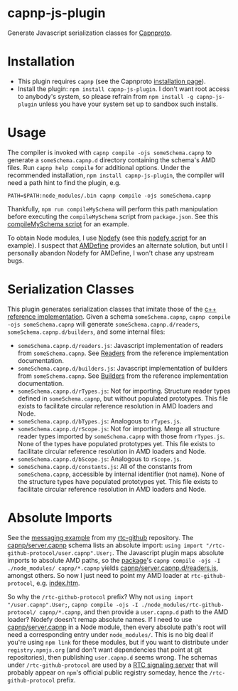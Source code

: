 capnp-js-plugin
===============

Generate Javascript serialization classes for [Capnproto](http://kentonv.github.io/capnproto/index.html).

# Installation
* This plugin requires `capnp` (see the Capnproto [installation page](http://kentonv.github.io/capnproto/install.html)).
* Install the plugin: `npm install capnp-js-plugin`.
  I don't want root access to anybody's system, so please refrain from `npm install -g capnp-js-plugin` unless you have your system set up to sandbox such installs.

# Usage
The compiler is invoked with `capnp compile -ojs someSchema.capnp` to generate a `someSchema.capnp.d` directory containing the schema's AMD files.
Run `capnp help compile` for additional options.
Under the recommended installation, `npm install capnp-js-plugin`, the compiler will need a path hint to find the plugin, e.g.

```
PATH=$PATH:node_modules/.bin capnp compile -ojs someSchema.capnp
```

Thankfully, `npm run compileMySchema` will perform this path manipulation before executing the `compileMySchema` script from `package.json`.
See this [compileMySchema script](https://github.com/popham/rtc-github-protocol/blob/master/package.json#L7) for an example.

To obtain Node modules, I use [Nodefy](https://github.com/millermedeiros/nodefy/) (see this [nodefy script](https://github.com/popham/rtc-github-protocol/blob/master/package.json#L8) for an example).
I suspect that [AMDefine](https://github.com/jrburke/amdefine) provides an alternate solution, but until I personally abandon Nodefy for AMDefine, I won't chase any upstream bugs.

# Serialization Classes
This plugin generates serialization classes that imitate those of the [c++ reference implementation](http://kentonv.github.io/capnproto/cxx.html#types).
Given a schema `someSchema.capnp`, `capnp compile -ojs someSchema.capnp` will generate `someSchema.capnp.d/readers`, `someSchema.capnp.d/builders`, and some internal files:
* `someSchema.capnp.d/readers.js`:
  Javascript implementation of readers from `someSchema.capnp`.
  See [Readers](http://kentonv.github.io/capnproto/cxx.html#structs) from the reference implementation documentation.
* `someSchema.capnp.d/builders.js`:
  Javascript implementation of builders from `someSchema.capnp`.
  See [Builders](http://kentonv.github.io/capnproto/cxx.html#structs) from the reference implementation documentation.
* `someSchema.capnp.d/rTypes.js`:
  Not for importing.
  Structure reader types defined in `someSchema.capnp`, but without populated prototypes.
  This file exists to facilitate circular reference resolution in AMD loaders and Node.
* `someSchema.capnp.d/bTypes.js`: Analogous to `rTypes.js`.
* `someSchema.capnp.d/rScope.js`:
  Not for importing.
  Merge all structure reader types imported by `someSchema.capnp` with those from `rTypes.js`.
  None of the types have populated prototypes yet.
  This file exists to facilitate circular reference resolution in AMD loaders and Node.
* `someSchema.capnp.d/bScope.js`: Analogous to `rScope.js`.
* `someSchema.capnp.d/constants.js`:
  All of the constants from `someSchema.capnp`, accessible by internal identifier (not name).
  None of the structure types have populated prototypes yet.
  This file exists to facilitate circular reference resolution in AMD loaders and Node.

# Absolute Imports
See the [messaging example](https://github.com/popham/rtc-github/tree/gh-pages/example/messages/) from my [rtc-github](https://github.com/popham/rtc-github/) repository.
The [capnp/server.capnp](https://github.com/popham/rtc-github/blob/gh-pages/example/messages/capnp/server.capnp) schema lists an absolute import: `using import "/rtc-github-protocol/user.capnp".User;`.
The Javascript plugin maps absolute imports to absolute AMD paths, so the [package](https://github.com/popham/rtc-github/blob/gh-pages/example/messages/package.json)'s `capnp compile -ojs -I ./node_modules/ capnp/*.capnp` yields [capnp/server.capnp.d/readers.js](https://github.com/popham/rtc-github/blob/gh-pages/example/messages/capnp/server.capnp.d/readers.js#L1), amongst others.
So now I just need to point my AMD loader at `rtc-github-protocol`, e.g. [index.htm](https://github.com/popham/rtc-github/blob/gh-pages/example/messages/index.htm#L17).

So why the `/rtc-github-protocol` prefix?
Why not `using import "/user.capnp".User;`, `capnp compile -ojs -I ./node_modules/rtc-github-protocol/ capnp/*.capnp`, and then provide a `user.capnp.d` path to the AMD loader?
Nodefy doesn't remap absolute names.
If I need to use [capnp/server.capnp](https://github.com/popham/rtc-github/blob/gh-pages/example/messages/capnp/server.capnp) in a Node module, then every absolute path's root will need a corresponding entry under `node_modules/`.
This is no big deal if you're using `npm link` for these modules, but if you want to distribute under `registry.npmjs.org` (and don't want dependencies that point at git repositories), then publishing `user.capnp.d` seems wrong.
The schemas under `/rtc-github-protocol` are used by a [RTC signaling server](https://github.com/popham/rtc-github/blob/master/lib/server.js) that will probably appear on `npm`'s official public registry someday, hence the `/rtc-github-protocol` prefix.
